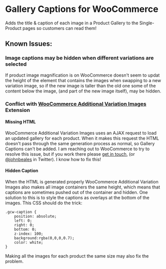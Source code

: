 # Gallery Captions for WooCommerce

Adds the title & caption of each image in a Product Gallery to the Single-Product pages so customers can read them!


## Known Issues:

### Image captions may be hidden when different variations are selected
If product image magnification is on WooCommerce doesn't seem to updat the height of the element that contains the images when swapping to a new variation image, so if the new image is taller than the old one some of the content below the image, (and part of the new image itself), may be hidden.

### Conflict with [WooCommerce Additional Variation Images](https://woocommerce.com/products/woocommerce-additional-variation-images/) Extension

#### Missing HTML
WooCommerce Additional Variation Images uses an AJAX request to load an updated gallery for each product. When it makes this request the HTML doesn't pass through the same generation process as normal, so Gallery Captions can't be added. I am reaching out to WooCommerce to try to resolve this issue, but if you work there please [get in touch](https://johnbeales.com/get-in-touch/), (or [@johnbeales](https://twitter.com/johnbeales) in Twitter). I know how to fix this!

#### Hidden Caption
When the HTML is generated properly WooCommerce Additional Variation Images also makes all image containers the same height, which means that captions are sometimes pushed out of the container and hidden. One solution to this is to style the captions as overlays at the bottom of the images. This CSS should do the trick:

```
.gcw-caption {
    position: absolute;
    left: 0;
    right: 0;
    bottom: 0;
    z-index: 100;
    background:rgba(0,0,0,0.7);
    color: white;
}
```

Making all the images for each product the same size may also fix the problem.